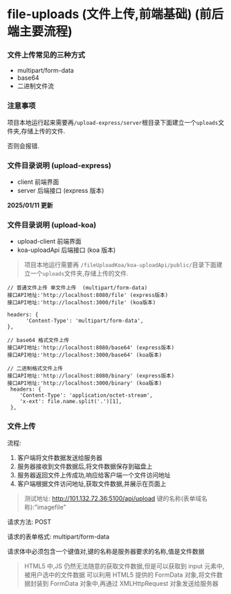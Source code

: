 # file-uploads (文件上传,前端基础) (前后端主要流程)

### 文件上传常见的三种方式

- multipart/form-data
- base64
- 二进制文件流

### 注意事项

项目本地运行起来需要再`/upload-express/server`根目录下面建立一个`uploads`文件夹,存储上传的文件.

否则会报错.

### 文件目录说明 (upload-express)

- client 前端界面
- server 后端接口 (express 版本)

**2025/01/11 更新**

### 文件目录说明 (upload-koa)

- upload-client 前端界面
- koa-uploadApi 后端接口 (koa 版本)

> 项目本地运行需要再 `/fileUploadKoa/koa-uploadApi/public/`目录下面建立一个`uploads`文件夹,存储上传的文件.

```
// 普通文件上传 单文件上传  (multipart/form-data)
接口API地址:'http://localhost:8080/file' (express版本)
接口API地址:'http://localhost:3000/file' (koa版本)

headers: {
      'Content-Type': 'multipart/form-data',
},
```

```
// base64 格式文件上传
接口API地址:'http://localhost:8080/base64' (express版本)
接口API地址:'http://localhost:3000/base64' (koa版本)

```

```
// 二进制格式文件上传
接口API地址:'http://localhost:8080/binary' (express版本)
接口API地址:'http://localhost:3000/binary' (koa版本)
 headers: {
    'Content-Type': 'application/octet-stream',
    'x-ext': file.name.split('.')[1],
 },
```

### 文件上传

流程:

1. 客户端将文件数据发送给服务器
2. 服务器接收到文件数据后,将文件数据保存到磁盘上
3. 服务器返回文件上传成功,响应给客户端一个文件访问地址
4. 客户端根据文件访问地址,获取文件数据,并展示在页面上

> 测试地址: http://101.132.72.36:5100/api/upload
> 键的名称(表单域名称):"imagefile"

请求方法: POST

请求的表单格式: multipart/form-data

请求体中必须包含一个键值对,键的名称是服务器要求的名称,值是文件数据

> HTML5 中,JS 仍然无法随意的获取文件数据,但是可以获取到 input 元素中,被用户选中的文件数据
> 可以利用 HTML5 提供的 FormData 对象,将文件数据封装到 FormData 对象中,再通过 XMLHttpRequest 对象发送给服务器
